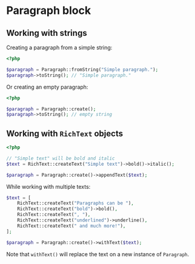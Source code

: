 # Paragraph block

## Working with strings

Creating a paragraph from a simple string:
```php
<?php

$paragraph = Paragraph::fromString("Simple paragraph.");
$paragraph->toString(); // "Simple paragraph."
```

Or creating an empty paragraph:
```php
<?php

$paragraph = Paragraph::create();
$paragraph->toString(); // empty string
```

## Working with `RichText` objects

```php
<?php

// "Simple text" will be bold and italic
$text = RichText::createText("Simple text")->bold()->italic();

$paragraph = Paragraph::create()->appendText($text);
```

While working with multiple texts:

```php
$text = [
    RichText::createText("Paragraphs can be "),
    RichText::createText("bold")->bold(),
    RichText::createText(", "),
    RichText::createText("underlined")->underline(),
    RichText::createText(" and much more!"),
];

$paragraph = Paragraph::create()->withText($text);
```

Note that `withText()` will replace the text on a new instance of `Paragraph`.